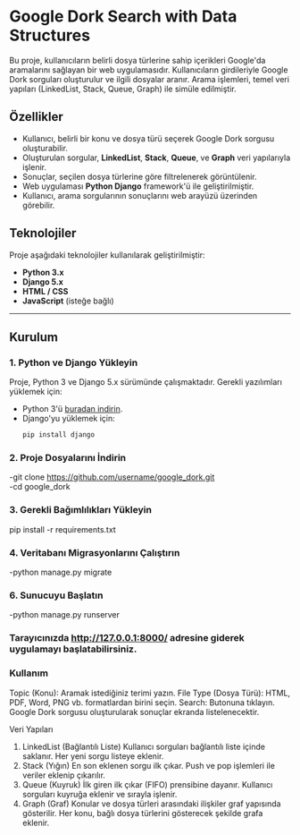 # Google Dork Search with Data Structures  

Bu proje, kullanıcıların belirli dosya türlerine sahip içerikleri Google'da aramalarını sağlayan bir web uygulamasıdır. Kullanıcıların girdileriyle Google Dork sorguları oluşturulur ve ilgili dosyalar aranır. Arama işlemleri, temel veri yapıları (LinkedList, Stack, Queue, Graph) ile simüle edilmiştir.  

## Özellikler  
- Kullanıcı, belirli bir konu ve dosya türü seçerek Google Dork sorgusu oluşturabilir.  
- Oluşturulan sorgular, **LinkedList**, **Stack**, **Queue**, ve **Graph** veri yapılarıyla işlenir.  
- Sonuçlar, seçilen dosya türlerine göre filtrelenerek görüntülenir.  
- Web uygulaması **Python Django** framework'ü ile geliştirilmiştir.  
- Kullanıcı, arama sorgularının sonuçlarını web arayüzü üzerinden görebilir.  

## Teknolojiler  
Proje aşağıdaki teknolojiler kullanılarak geliştirilmiştir:  
- **Python 3.x**  
- **Django 5.x**  
- **HTML / CSS**  
- **JavaScript** (isteğe bağlı)  

---

## Kurulum  

### 1. Python ve Django Yükleyin  
Proje, Python 3 ve Django 5.x sürümünde çalışmaktadır. Gerekli yazılımları yüklemek için:  
- Python 3'ü [buradan indirin](https://www.python.org/downloads/).  
- Django'yu yüklemek için:  
  ```bash
  pip install django

### 2. Proje Dosyalarını İndirin
-git clone https://github.com/username/google_dork.git  
-cd google_dork

### 3. Gerekli Bağımlılıkları Yükleyin
pip install -r requirements.txt  

### 4. Veritabanı Migrasyonlarını Çalıştırın
-python manage.py migrate  

### 6. Sunucuyu Başlatın
-python manage.py runserver  

### Tarayıcınızda http://127.0.0.1:8000/ adresine giderek uygulamayı başlatabilirsiniz.

### Kullanım
Topic (Konu): Aramak istediğiniz terimi yazın.
File Type (Dosya Türü): HTML, PDF, Word, PNG vb. formatlardan birini seçin.
Search: Butonuna tıklayın.
Google Dork sorgusu oluşturularak sonuçlar ekranda listelenecektir.

Veri Yapıları
1. LinkedList (Bağlantılı Liste)
Kullanıcı sorguları bağlantılı liste içinde saklanır.
Her yeni sorgu listeye eklenir.
2. Stack (Yığın)
En son eklenen sorgu ilk çıkar.
Push ve pop işlemleri ile veriler eklenip çıkarılır.
3. Queue (Kuyruk)
İlk giren ilk çıkar (FIFO) prensibine dayanır.
Kullanıcı sorguları kuyruğa eklenir ve sırayla işlenir.
4. Graph (Graf)
Konular ve dosya türleri arasındaki ilişkiler graf yapısında gösterilir.
Her konu, bağlı dosya türlerini gösterecek şekilde grafa eklenir.
